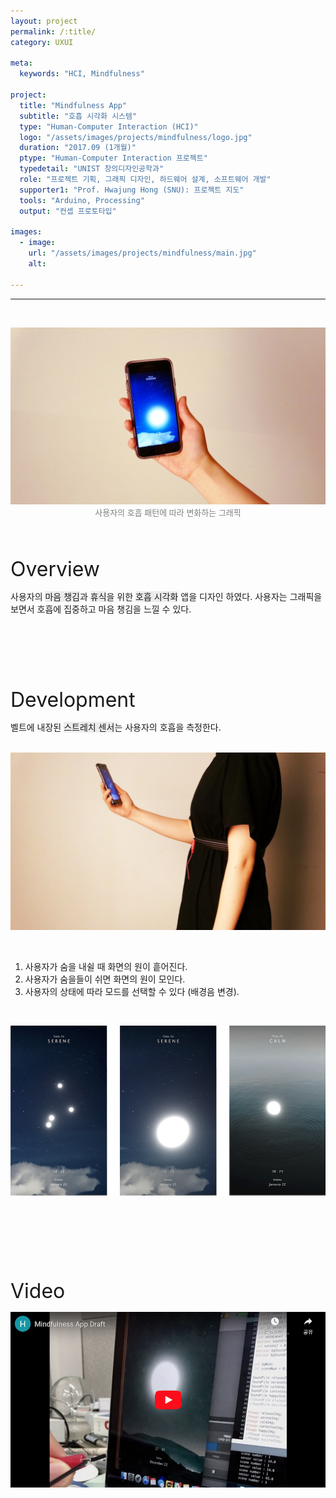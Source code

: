 ```yaml
---
layout: project
permalink: /:title/
category: UXUI

meta:
  keywords: "HCI, Mindfulness"

project:
  title: "Mindfulness App"
  subtitle: "호흡 시각화 시스템"
  type: "Human-Computer Interaction (HCI)"
  logo: "/assets/images/projects/mindfulness/logo.jpg"
  duration: "2017.09 (1개월)"
  ptype: "Human-Computer Interaction 프로젝트"
  typedetail: "UNIST 창의디자인공학과"
  role: "프로젝트 기획, 그래픽 디자인, 하드웨어 설계, 소프트웨어 개발"
  supporter1: "Prof. Hwajung Hong (SNU): 프로젝트 지도"
  tools: "Arduino, Processing"
  output: "컨셉 프로토타입"

images:
  - image:
    url: "/assets/images/projects/mindfulness/main.jpg"
    alt:

---
```

---
<br>
<p align="center">
  <img src="/assets/images/projects/mindfulness/ui2.jpeg">
  <br>
  <font size="2em" color="gray">사용자의 호흡 패턴에 따라 변화하는 그래픽</font>
</p>
<br><br>

<font size="6em">Overview</font>
<br>

사용자의 <span style="background-color:#EBEBEB">마음 챙김</span>과 <span style="background-color:#EBEBEB">휴식</span>을 위한 <span style="background-color:#EBEBEB">호흡 시각화</span> 앱을 디자인 하였다. 사용자는 그래픽을 보면서 호흡에 집중하고 마음 챙김을 느낄 수 있다.  
<br><br><br><br><br><br>

<font size="6em">Development</font>
<br>

벨트에 내장된 <span style="background-color:#EBEBEB">스트레치 센서</span>는 사용자의 호흡을 측정한다.  
<br>

<p align="center">
  <img src="/assets/images/projects/mindfulness/ui1.jpeg">
</p>
<br>

01. 사용자가 숨을 내쉴 때 화면의 원이 흩어진다.
02. 사용자가 숨을들이 쉬면 화면의 원이 모인다.
03. 사용자의 상태에 따라 모드를 선택할 수 있다 (배경음 변경).  
<br>

<p align="center">
  <img src="/assets/images/projects/mindfulness/sd.png">
</p>
<br><br><br><br><br><br>

<font size="6em">Video</font>
<br>

<p align="center">
  <a href="https://youtu.be/D9cTkqxM53c">
  <img src="/assets/images/projects/mindfulness/video.png">
  </a>
</p>  
<br><br><br><br><br><br>

